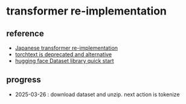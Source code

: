 # transformer re-implementation

## reference
- [Japanese transformer re-implementation](https://www.dskomei.com/entry/2021/05/24/165158)
- [torchtext is deprecated and alternative](https://qiita.com/Nezura/items/9744746b013d64c029e2)
- [hugging face Dataset library quick start](https://huggingface.co/docs/datasets/quickstart)

## progress
- 2025-03-26 : download dataset and unzip. next action is tokenize